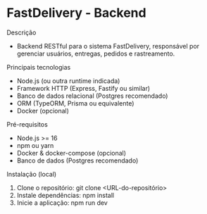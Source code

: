 # FastDelivery - Backend

Descrição
- Backend RESTful para o sistema FastDelivery, responsável por gerenciar usuários, entregas, pedidos e rastreamento.

Principais tecnologias
- Node.js (ou outra runtime indicada)
- Framework HTTP (Express, Fastify ou similar)
- Banco de dados relacional (Postgres recomendado)
- ORM (TypeORM, Prisma ou equivalente)
- Docker (opcional)

Pré-requisitos
- Node.js >= 16
- npm ou yarn
- Docker & docker-compose (opcional)
- Banco de dados (Postgres recomendado)

Instalação (local)
1. Clone o repositório:
    git clone <URL-do-repositório>
2. Instale dependências:
    npm install
3. Inicie a aplicação:
    npm run dev



